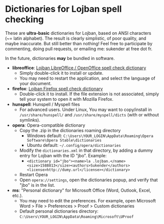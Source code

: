# Dictionaries for Lojban spell checking

These are **ultra-basic** dictionaries for Lojban, based on ANSI characters (~= latin alphabet).
The result is clearly simplistic, of poor quality, and maybe inaccurate. But still better than nothing!
Feel free to participate by commenting, doing pull requests, or emailing me: sukender at free dot fr.

In the future, dictionaries __may__ be bundled in software.

- **libreoffice**: [Lojban LibreOffice / OpenOffice spell check dictionary](https://github.com/Sukender/lojban-spell-check-dist/raw/master/libreoffice/lo-oo-dictionary-jbo-v2017.07.27.oxt)
  - Simply double-click it to install or update.
  - You may need to restart the application, and select the language of your document.
- **firefox**: [Lojban Firefox spell check dictionary](https://github.com/Sukender/lojban-spell-check-dist/raw/master/firefox/firefox-dictionary-jbo-v2017.07.27.xpi)
  - Double-click it to install. If the file extension is not associated, simply tell your system to open it with Mozilla Firefox.
- **hunspell**: Hunspell / Myspell files
  - For advanced users. Under Linux, You may want to copy/install in ```/usr/share/hunspell/``` and ```/usr/share/myspell/dicts``` (with or without symlinks).
- **opera**: Opera-compatible dictionary
  - Copy the .zip in the dictionaries roaming directory
    - Windows default: ```C:\Users\YOUR_LOGIN\AppData\Roaming\Opera Software\Opera Stable\dictionaries```
    - Ubuntu default: ```~/.config/opera/dictionaries```
  - Modify the ```dictionaries.xml``` in that directory, by adding a dummy entry for Lojban with the ID "jbo". Example:
    - ```<dictionary id="jbo"><name>la .lojban.</name><size>1588813</size><authors>Sukender</authors><license>http://dumy.url</license></dictionary>```
  - Restart Opera
  - Open ```opera://settings```, open the dictionaries popup, and verify that "jbo" is in the list.
- **ms**: "Personal dictionary" for Microsoft Office (Word, Outlook, Excel, etc.).
  - You may need to edit the preferences. For example, open Microsoft Word > File > Preferences > Proof > Custom dictionaries
  - Default personal dictionaries directory: ```C:\Users\YOUR_LOGIN\AppData\Roaming\Microsoft\UProof```
